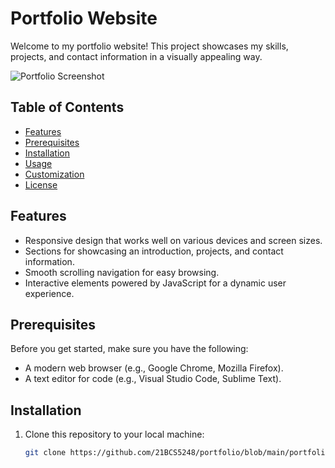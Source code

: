 # Portfolio Website

Welcome to my portfolio website! This project showcases my skills, projects, and contact information in a visually appealing way.

![Portfolio Screenshot](screenshot.png)

## Table of Contents

- [Features](#features)
- [Prerequisites](#prerequisites)
- [Installation](#installation)
- [Usage](#usage)
- [Customization](#customization)
- [License](#license)

## Features

- Responsive design that works well on various devices and screen sizes.
- Sections for showcasing an introduction, projects, and contact information.
- Smooth scrolling navigation for easy browsing.
- Interactive elements powered by JavaScript for a dynamic user experience.

## Prerequisites

Before you get started, make sure you have the following:

- A modern web browser (e.g., Google Chrome, Mozilla Firefox).
- A text editor for code (e.g., Visual Studio Code, Sublime Text).

## Installation

1. Clone this repository to your local machine:

   ```bash
   git clone https://github.com/21BCS5248/portfolio/blob/main/portfolio.html

